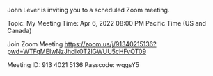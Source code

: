 John Lever is inviting you to a scheduled Zoom meeting.

Topic: My Meeting
Time: Apr 6, 2022 08:00 PM Pacific Time (US and Canada)

Join Zoom Meeting
https://zoom.us/j/91340215136?pwd=WTFqMEIwNzJhclk0T2lGWUU5cHFvQT09

Meeting ID: 913 4021 5136
Passcode: wqgsY5


